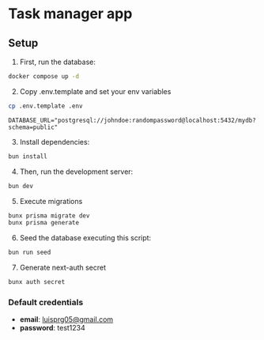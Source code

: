 # Task manager app

## Setup

1. First, run the database:

```sh
docker compose up -d
```

2. Copy .env.template and set your env variables

```sh
cp .env.template .env
```

```
DATABASE_URL="postgresql://johndoe:randompassword@localhost:5432/mydb?schema=public"
```

3. Install dependencies:

```sh
bun install
```

4. Then, run the development server:

```bash
bun dev
```

5. Execute migrations

```sh
bunx prisma migrate dev
bunx prisma generate
```

6. Seed the database executing this script:

```sh
bun run seed
```

7. Generate next-auth secret

```sh
bunx auth secret
```

### Default credentials

- **email**: luisprg05@gmail.com
- **password**: test1234
